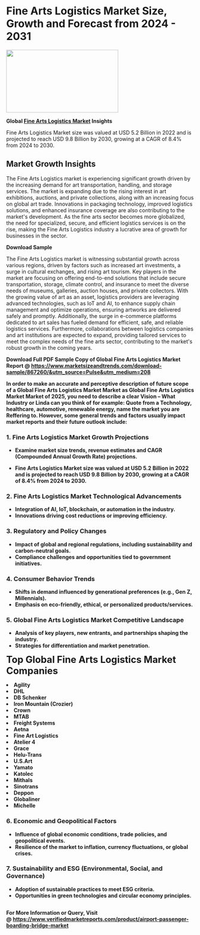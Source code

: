 <H1>Fine Arts Logistics Market Size, Growth and Forecast from 2024 - 2031</H1><img class="aligncenter size-medium wp-image-584254" src="https://thirdeyenews.in/wp-content/uploads/2024/09/Global-Market-Research-300x168.jpeg" alt="" width="300" height="168" /><p><strong>Global&nbsp;<a href="https://www.marketsizeandtrends.com/download-sample/867260/&amp;utm_source=Pulse&amp;utm_medium=208">Fine Arts Logistics Market</a> Insights</strong></p><p>Fine Arts Logistics Market size was valued at USD 5.2 Billion in 2022 and is projected to reach USD 9.8 Billion by 2030, growing at a CAGR of 8.4% from 2024 to 2030.</p><p><h2>Market Growth Insights</h2> <p>The Fine Arts Logistics market is experiencing significant growth driven by the increasing demand for art transportation, handling, and storage services. The market is expanding due to the rising interest in art exhibitions, auctions, and private collections, along with an increasing focus on global art trade. Innovations in packaging technology, improved logistics solutions, and enhanced insurance coverage are also contributing to the market's development. As the fine arts sector becomes more globalized, the need for specialized, secure, and efficient logistics services is on the rise, making the Fine Arts Logistics industry a lucrative area of growth for businesses in the sector.</p> <p><strong>Download Sample</strong></p> <p>The Fine Arts Logistics market is witnessing substantial growth across various regions, driven by factors such as increased art investments, a surge in cultural exchanges, and rising art tourism. Key players in the market are focusing on offering end-to-end solutions that include secure transportation, storage, climate control, and insurance to meet the diverse needs of museums, galleries, auction houses, and private collectors. With the growing value of art as an asset, logistics providers are leveraging advanced technologies, such as IoT and AI, to enhance supply chain management and optimize operations, ensuring artworks are delivered safely and promptly. Additionally, the surge in e-commerce platforms dedicated to art sales has fueled demand for efficient, safe, and reliable logistics services. Furthermore, collaborations between logistics companies and art institutions are expected to expand, providing tailored services to meet the complex needs of the fine arts sector, contributing to the market's robust growth in the coming years.</p> <p><strong></p><p><span class=""><strong>Download Full PDF Sample Copy of Global Fine Arts Logistics Market Report</strong> @ <a href="https://www.marketsizeandtrends.com/download-sample/867260/&amp;utm_source=Pulse&amp;utm_medium=208" target="_blank">https://www.marketsizeandtrends.com/download-sample/867260/&amp;utm_source=Pulse&amp;utm_medium=208</a></span></p><p>In order to make an accurate and perceptive description of future scope of a Global&nbsp;Fine Arts Logistics Market Market as Global&nbsp;Fine Arts Logistics Market Market of 2025, you need to describe a clear Vision &ndash; What Industry or Linda can you think of for example: Quote from a Technology, healthcare, automotive, renewable energy, name the market you are Reffering to. However, some general trends and factors usually impact market reports and their future outlook include:</p><h3>1.&nbsp;<strong>Fine Arts Logistics Market Growth Projections</strong></h3><ul><li>Examine market size trends, revenue estimates and CAGR (Compounded Annual Growth Rate) projections.</li><li><p>Fine Arts Logistics Market size was valued at USD 5.2 Billion in 2022 and is projected to reach USD 9.8 Billion by 2030, growing at a CAGR of 8.4% from 2024 to 2030.</p></li></ul><h3>2.&nbsp;<strong>Fine Arts Logistics Market Technological Advancements</strong></h3><ul><li>Integration of AI, IoT, blockchain, or automation in the industry.</li><li>Innovations driving cost reductions or improving efficiency.</li></ul><h3>3.&nbsp;<strong>Regulatory and Policy Changes</strong></h3><ul><li>Impact of global and regional regulations, including sustainability and carbon-neutral goals.</li><li>Compliance challenges and opportunities tied to government initiatives.</li></ul><h3>4.&nbsp;<strong>Consumer Behavior Trends</strong></h3><ul><li>Shifts in demand influenced by generational preferences (e.g., Gen Z, Millennials).</li><li>Emphasis on eco-friendly, ethical, or personalized products/services.</li></ul><h3>5.&nbsp;<strong>Global Fine Arts Logistics Market Competitive Landscape</strong></h3><ul><li>Analysis of key players, new entrants, and partnerships shaping the industry.</li><li>Strategies for differentiation and market penetration.</li></ul><p data-pm-slice="1 1 []"><span style="color: inherit; font-family: inherit; font-size: 25px;">Top Global Fine Arts Logistics Market Companies</span></p><div class="" data-test-id=""><p><li>Agility</li><li> DHL</li><li> DB Schenker</li><li> Iron Mountain (Crozier)</li><li> Crown</li><li> MTAB</li><li> Freight Systems</li><li> Aetna</li><li> Fine Art Logistics</li><li> Atelier 4</li><li> Grace</li><li> Helu-Trans</li><li> U.S.Art</li><li> Yamato</li><li> Katolec</li><li> Mithals</li><li> Sinotrans</li><li> Deppon</li><li> Globaliner</li><li> Michelle</li></p></div><h3>6.&nbsp;<strong>Economic and Geopolitical Factors</strong></h3><ul><li>Influence of global economic conditions, trade policies, and geopolitical events.</li><li>Resilience of the market to inflation, currency fluctuations, or global crises.</li></ul><h3>7.&nbsp;<strong>Sustainability and ESG (Environmental, Social, and Governance)</strong></h3><ul><li>Adoption of sustainable practices to meet ESG criteria.</li><li>Opportunities in green technologies and circular economy principles.</li></ul><h2><strong style="font-size: 14px;">For More Information or Query, Visit @&nbsp;</strong><a style="background-color: #ffffff; font-size: 14px;" href="https://www.marketsizeandtrends.com/report/fine-arts-logistics-market/" target="_blank">https://www.verifiedmarketreports.com/product/airport-passenger-boarding-bridge-market</a></h2>
